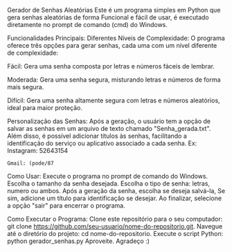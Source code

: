 Gerador de Senhas Aleatórias
Este é um programa simples em Python que gera senhas aleatórias de forma Funcional e fácil de usar, é executado diretamente no prompt de comando (cmd) do Windows.

Funcionalidades Principais:
Diferentes Níveis de Complexidade: O programa oferece três opções para gerar senhas, cada uma com um nível diferente de complexidade:

Fácil: Gera uma senha composta por letras e números fáceis de lembrar. 

Moderada: Gera uma senha segura, misturando letras e números de forma mais segura.

Difícil: Gera uma senha altamente segura com letras e números aleatórios, ideal para maior proteção.

Personalização das Senhas: Após a geração, o usuário tem a opção de salvar as senhas em um arquivo de texto chamado "Senha_gerada.txt". Além disso, é possível adicionar títulos às senhas, facilitando a identificação do serviço ou aplicativo associado a cada senha.
Ex: Instagram: 52643154
    
    Gmail: (pode/87
    
Como Usar:
Execute o programa no prompt de comando do Windows.
Escolha o tamanho da senha desejada.
Escolha o tipo de senha: letras, numero ou ambos.
Após a geração da senha, escolha se deseja salvá-la, Se sim, adicione um título para identificação se desejar.
Ao finalizar, selecione a opção "sair" para encerrar o programa.

Como Executar o Programa:
Clone este repositório para o seu computador:
git clone https://github.com/seu-usuario/nome-do-repositorio.git.
Navegue até o diretório do projeto:
cd nome-do-repositorio.
Execute o script Python:
python gerador_senhas.py
Aproveite.
Agradeço :)
